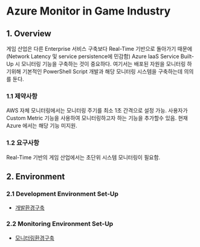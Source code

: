 # Azure Monitor in Game Industry

## 1. Overview
게임 산업은 다른 Enterprise 서비스 구축보다 Real-Time 기반으로 돌아가기 때문에(Network Latency 및 service persistence에 민감함) Azure IaaS Service Built-Up 시 모니터링 기능을 구축하는 것이 중요하다. 여기서는 배포된 자원을 모니터링 하기위해 기본적인 PowerShell Script 개발과 해당 모니터링 시스템을 구축하는데 의의를 둔다.

### 1.1 제약사항
AWS 자체 모니터링에서는 모니터링 주기를 최소 1초 간격으로 설정 가능. 사용자가 Custom Metric 기능을 사용하여 모니터링하고자 하는 기능을 추가할수 있음. 
현재 Azure 에서는 해당 기능 미지원.

### 1.2 요구사항
Real-Time 기반의 게임 산업에서는 초단위 시스템 모니터링이 필요함. 

## 2. Environment 
### 2.1 Development Environment Set-Up
* [개발환경구축](../script/powershell/README.md)

### 2.2 Monitoring Environment Set-Up
* [모니터링환경구축](../tools/README.md)
